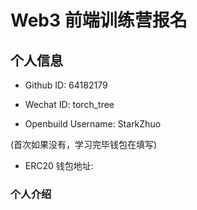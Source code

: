 # Web3 前端训练营报名

## 个人信息

* Github ID: 64182179

* Wechat ID: torch_tree

* Openbuild Username: StarkZhuo

(首次如果没有，学习完毕钱包在填写)

* ERC20 钱包地址: 

### 个人介绍


